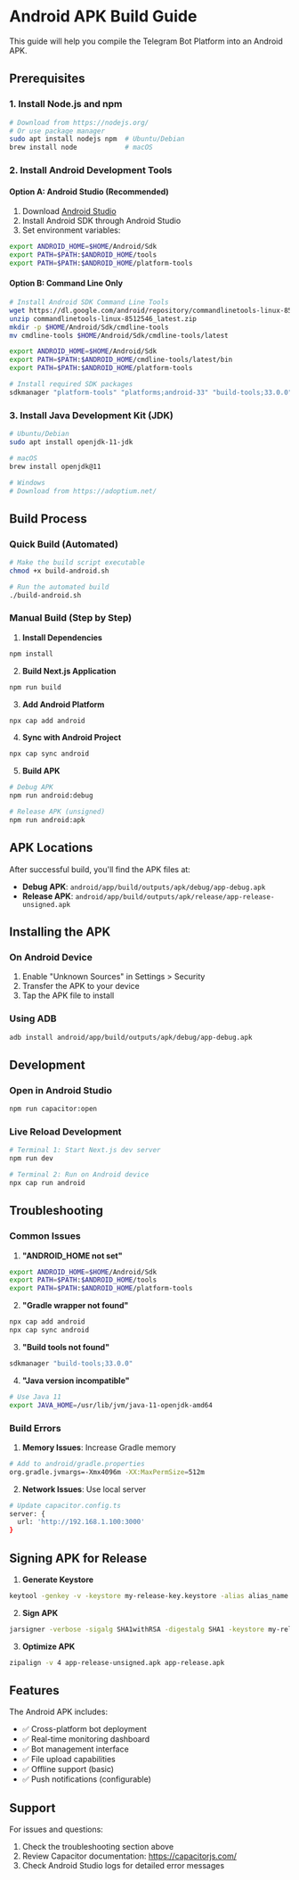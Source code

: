 # Android APK Build Guide

This guide will help you compile the Telegram Bot Platform into an Android APK.

## Prerequisites

### 1. Install Node.js and npm
```bash
# Download from https://nodejs.org/
# Or use package manager
sudo apt install nodejs npm  # Ubuntu/Debian
brew install node            # macOS
```

### 2. Install Android Development Tools

#### Option A: Android Studio (Recommended)
1. Download [Android Studio](https://developer.android.com/studio)
2. Install Android SDK through Android Studio
3. Set environment variables:
```bash
export ANDROID_HOME=$HOME/Android/Sdk
export PATH=$PATH:$ANDROID_HOME/tools
export PATH=$PATH:$ANDROID_HOME/platform-tools
```

#### Option B: Command Line Only
```bash
# Install Android SDK Command Line Tools
wget https://dl.google.com/android/repository/commandlinetools-linux-8512546_latest.zip
unzip commandlinetools-linux-8512546_latest.zip
mkdir -p $HOME/Android/Sdk/cmdline-tools
mv cmdline-tools $HOME/Android/Sdk/cmdline-tools/latest

export ANDROID_HOME=$HOME/Android/Sdk
export PATH=$PATH:$ANDROID_HOME/cmdline-tools/latest/bin
export PATH=$PATH:$ANDROID_HOME/platform-tools

# Install required SDK packages
sdkmanager "platform-tools" "platforms;android-33" "build-tools;33.0.0"
```

### 3. Install Java Development Kit (JDK)
```bash
# Ubuntu/Debian
sudo apt install openjdk-11-jdk

# macOS
brew install openjdk@11

# Windows
# Download from https://adoptium.net/
```

## Build Process

### Quick Build (Automated)
```bash
# Make the build script executable
chmod +x build-android.sh

# Run the automated build
./build-android.sh
```

### Manual Build (Step by Step)

1. **Install Dependencies**
```bash
npm install
```

2. **Build Next.js Application**
```bash
npm run build
```

3. **Add Android Platform**
```bash
npx cap add android
```

4. **Sync with Android Project**
```bash
npx cap sync android
```

5. **Build APK**
```bash
# Debug APK
npm run android:debug

# Release APK (unsigned)
npm run android:apk
```

## APK Locations

After successful build, you'll find the APK files at:
- **Debug APK**: `android/app/build/outputs/apk/debug/app-debug.apk`
- **Release APK**: `android/app/build/outputs/apk/release/app-release-unsigned.apk`

## Installing the APK

### On Android Device
1. Enable "Unknown Sources" in Settings > Security
2. Transfer the APK to your device
3. Tap the APK file to install

### Using ADB
```bash
adb install android/app/build/outputs/apk/debug/app-debug.apk
```

## Development

### Open in Android Studio
```bash
npm run capacitor:open
```

### Live Reload Development
```bash
# Terminal 1: Start Next.js dev server
npm run dev

# Terminal 2: Run on Android device
npx cap run android
```

## Troubleshooting

### Common Issues

1. **"ANDROID_HOME not set"**
```bash
export ANDROID_HOME=$HOME/Android/Sdk
export PATH=$PATH:$ANDROID_HOME/tools
export PATH=$PATH:$ANDROID_HOME/platform-tools
```

2. **"Gradle wrapper not found"**
```bash
npx cap add android
npx cap sync android
```

3. **"Build tools not found"**
```bash
sdkmanager "build-tools;33.0.0"
```

4. **"Java version incompatible"**
```bash
# Use Java 11
export JAVA_HOME=/usr/lib/jvm/java-11-openjdk-amd64
```

### Build Errors

1. **Memory Issues**: Increase Gradle memory
```bash
# Add to android/gradle.properties
org.gradle.jvmargs=-Xmx4096m -XX:MaxPermSize=512m
```

2. **Network Issues**: Use local server
```bash
# Update capacitor.config.ts
server: {
  url: 'http://192.168.1.100:3000'
}
```

## Signing APK for Release

1. **Generate Keystore**
```bash
keytool -genkey -v -keystore my-release-key.keystore -alias alias_name -keyalg RSA -keysize 2048 -validity 10000
```

2. **Sign APK**
```bash
jarsigner -verbose -sigalg SHA1withRSA -digestalg SHA1 -keystore my-release-key.keystore app-release-unsigned.apk alias_name
```

3. **Optimize APK**
```bash
zipalign -v 4 app-release-unsigned.apk app-release.apk
```

## Features

The Android APK includes:
- ✅ Cross-platform bot deployment
- ✅ Real-time monitoring dashboard
- ✅ Bot management interface
- ✅ File upload capabilities
- ✅ Offline support (basic)
- ✅ Push notifications (configurable)

## Support

For issues and questions:
1. Check the troubleshooting section above
2. Review Capacitor documentation: https://capacitorjs.com/
3. Check Android Studio logs for detailed error messages
